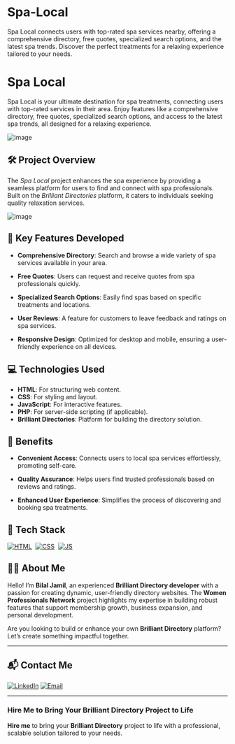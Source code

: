 # Spa-Local
Spa Local connects users with top-rated spa services nearby, offering a comprehensive directory, free quotes, specialized search options, and the latest spa trends. Discover the perfect treatments for a relaxing experience tailored to your needs.
# Spa Local

Spa Local is your ultimate destination for spa treatments, connecting users with top-rated services in their area. Enjoy features like a comprehensive directory, free quotes, specialized search options, and access to the latest spa trends, all designed for a relaxing experience.

![image](https://github.com/user-attachments/assets/69abaae2-7d19-4d07-8a92-b76d0b1b4db8)

## 🛠 Project Overview

The *Spa Local* project enhances the spa experience by providing a seamless platform for users to find and connect with spa professionals. Built on the *Brilliant Directories* platform, it caters to individuals seeking quality relaxation services.

![image](https://github.com/user-attachments/assets/ecc53aef-d7ab-4476-ac7f-66e038d3f3a5)


## 🚀 Key Features Developed

- **Comprehensive Directory**: Search and browse a wide variety of spa services available in your area.

- **Free Quotes**: Users can request and receive quotes from spa professionals quickly.

- **Specialized Search Options**: Easily find spas based on specific treatments and locations.

- **User Reviews**: A feature for customers to leave feedback and ratings on spa services.

- **Responsive Design**: Optimized for desktop and mobile, ensuring a user-friendly experience on all devices.

## 💻 Technologies Used

- **HTML**: For structuring web content.
- **CSS**: For styling and layout.
- **JavaScript**: For interactive features.
- **PHP**: For server-side scripting (if applicable).
- **Brilliant Directories**: Platform for building the directory solution.

## 🌟 Benefits

- **Convenient Access**: Connects users to local spa services effortlessly, promoting self-care.

- **Quality Assurance**: Helps users find trusted professionals based on reviews and ratings.

- **Enhanced User Experience**: Simplifies the process of discovering and booking spa treatments.
## 📌 Tech Stack
[![HTML](https://img.shields.io/badge/html5%20-%23E34F26.svg?&style=for-the-badge&logo=html5&logoColor=white)](https://github.com/yourusername/Baby-Support-Services/search?l=html)&nbsp;
[![CSS](https://img.shields.io/badge/css3%20-%231572B6.svg?&style=for-the-badge&logo=css3&logoColor=white)](https://github.com/yourusername/Baby-Support-Services/search?l=css)&nbsp;
[![JS](https://img.shields.io/badge/javascript%20-%23323330.svg?&style=for-the-badge&logo=javascript&logoColor=%23F7DF1E)](https://github.com/yourusername/Baby-Support-Services/search?l=javascript)


## 👨‍💻 About Me

Hello! I’m **Bilal Jamil**, an experienced **Brilliant Directory developer** with a passion for creating dynamic, user-friendly directory websites. The **Women Professionals Network** project highlights my expertise in building robust features that support membership growth, business expansion, and personal development.

Are you looking to build or enhance your own **Brilliant Directory** platform? Let’s create something impactful together.

---

## 📬 Contact Me

[![LinkedIn](https://img.shields.io/badge/LinkedIn-Connect-blue?style=for-the-badge&logo=linkedin)](https://www.linkedin.com/in/sajid-jameel-721256178/)
[![Email](https://img.shields.io/badge/Email-Contact%20Me-orange?style=for-the-badge&logo=gmail)](mailto:sajidjamil.met@gmail.com)

---



### **Hire Me to Bring Your Brilliant Directory Project to Life**

**Hire me** to bring your **Brilliant Directory** project to life with a professional, scalable solution tailored to your needs.
